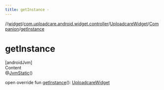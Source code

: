 ```yaml
---
title: getInstance -
---
```

//[widget](../../../index.md)/[com.uploadcare.android.widget.controller](../../index.md)/[UploadcareWidget](../index.md)/[Companion](index.md)/[getInstance](get-instance.md)



# getInstance  
[androidJvm]  
Content  
@[JvmStatic](https://kotlinlang.org/api/latest/jvm/stdlib/kotlin.jvm/-jvm-static/index.html)()  
  
open override fun [getInstance](get-instance.md)(): [UploadcareWidget](../index.md)  



